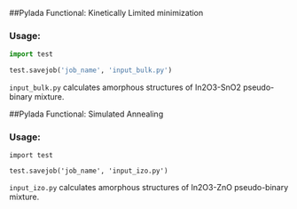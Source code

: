 ##Pylada Functional: Kinetically Limited minimization

### Usage:

```python
import test

test.savejob('job_name', 'input_bulk.py')
```

`input_bulk.py` calculates amorphous structures of In2O3-SnO2 pseudo-binary mixture.

##Pylada Functional: Simulated Annealing

### Usage:

```
import test

test.savejob('job_name', 'input_izo.py')
```

`input_izo.py` calculates amorphous structures of In2O3-ZnO pseudo-binary mixture.
